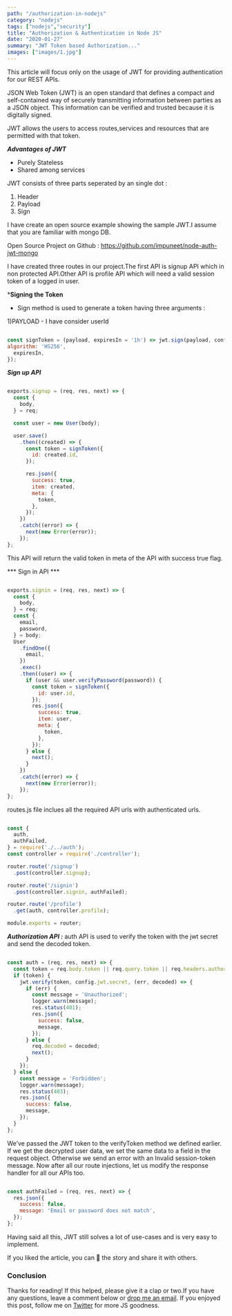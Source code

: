 ```yaml
---
path: "/authorization-in-nodejs"
category: "nodejs"
tags: ["nodejs","security"]
title: "Authorization & Authentication in Node JS"
date: "2020-01-27"
summary: "JWT Token based Authorization..."
images: ["images/1.jpg"]
---
```


This article will focus only on the usage of JWT for providing authentication for our REST APIs.

JSON Web Token (JWT) is an open standard that defines a compact and self-contained way of securely transmitting information between parties as a JSON object. This information can be verified and trusted because it is digitally signed.

JWT allows the users to access routes,services and resources that are permitted with that token.

***Advantages of  JWT***

- Purely Stateless
- Shared among services

JWT consists of three parts seperated by an single dot : 
1) Header
2) Payload
3) Sign


I have create an open source example showing the sample JWT.I assume that you are familiar 
with mongo DB.

Open Source Project on Github : https://github.com/impuneet/node-auth-jwt-mongo

I have created three routes in our project.The first API is signup API which in non protected API.Other API is profile API which will need a valid session token of a logged in user.


***Signing the Token**

- Sign method is used to generate a token having three arguments : 

1)PAYLOAD - I have consider userId


```js

const signToken = (payload, expiresIn = '1h') => jwt.sign(payload, config.jwt.secret, {
algorithm: 'HS256',
  expiresIn,
});

```

***Sign up API***

```js

exports.signup = (req, res, next) => {
  const {
    body,
  } = req;

  const user = new User(body);

  user.save()
    .then((created) => {
      const token = signToken({
        id: created.id,
      });

      res.json({
        success: true,
        item: created,
        meta: {
          token,
        },
      });
    })
    .catch((error) => {
      next(new Error(error));
    });
};

```

This API will return the valid token in meta of the API with success true flag.

*** Sign in API ***



```js

exports.signin = (req, res, next) => {
  const {
    body,
  } = req;
  const {
    email,
    password,
  } = body;
  User
    .findOne({
      email,
    })
    .exec()
    .then((user) => {
      if (user && user.verifyPassword(password)) {
        const token = signToken({
          id: user.id,
        });
        res.json({
          success: true,
          item: user,
          meta: {
            token,
          },
        });
      } else {
        next();
      }
    })
    .catch((error) => {
      next(new Error(error));
    });
};

```

routes.js file inclues all the required API urls with authenticated urls.


```js

const {
  auth,
  authFailed,
} = require('./../auth');
const controller = require('./controller');

router.route('/signup')
  .post(controller.signup);

router.route('/signin')
  .post(controller.signin, authFailed);

router.route('/profile')
  .get(auth, controller.profile);

module.exports = router;

```


***Authorization API :***
auth API is used to verify the token with the jwt secret and send the decoded token.

```js

const auth = (req, res, next) => {
  const token = req.body.token || req.query.token || req.headers.authorization;
  if (token) {
    jwt.verify(token, config.jwt.secret, (err, decoded) => {
      if (err) {
        const message = 'Unauthorized';
        logger.warn(message);
        res.status(401);
        res.json({
          success: false,
          message,
        });
      } else {
        req.decoded = decoded;
        next();
      }
    });
  } else {
    const message = 'Forbidden';
    logger.warn(message);
    res.status(403);
    res.json({
      success: false,
      message,
    });
  }
};

```

We’ve passed the JWT token to the verifyToken method we defined earlier. If we get the decrypted user data, we set the same data to a field in the request object.
Otherwise we send an error with an Invalid session-token message.
Now after all our route injections, let us modify the response handler for all our APIs too.

```js

const authFailed = (req, res, next) => {
  res.json({
    success: false,
    message: 'Email or password does not match',
  });
};

```

Having said all this, JWT still solves a lot of use-cases and is very easy to implement.

If you liked the article, you can 👏 the story and share it with others.


### Conclusion

Thanks for reading! If this helped, please give it a clap or two.If you have any questions, leave a comment below or [drop me an email](mailto:iampuneet.in@gmail.com).
If you enjoyed this post, follow me on [Twitter](https://twitter.com/iampuneet_in) for more JS goodness.